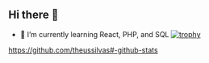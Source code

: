 ## Hi there 👋
- 🌱 I’m currently learning  React, PHP, and SQL
[![trophy](https://github-profile-trophy.vercel.app/?username=theussilvas)](https://github.com/ryo-ma/github-profile-trophy)


https://github.com/theussilvas#-github-stats

<!--
**theussilvas/theussilvas** is a ✨ _special_ ✨ repository because its `README.md` (this file) appears on your GitHub profile.

Here are some ideas to get you started:

- 🔭 I’m currently working on ...
 ...
- 👯 I’m looking to collaborate on ...
- 🤔 I’m looking for help with ...
- 💬 Ask me about ...
- 📫 How to reach me: ...
- 😄 Pronouns: ...
- ⚡ Fun fact: ...
-->
